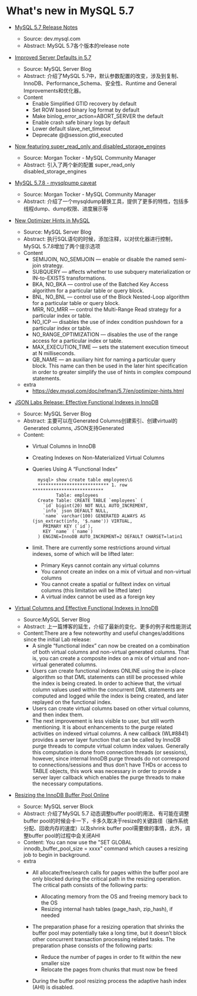 # What's new in MySQL 5.7

* [MySQL 5.7 Release Notes][0]

    - Source: dev.mysql.com
    - Abstract: MySQL 5.7各个版本的release note

* [Improved Server Defaults in 5.7][1]

    - Source: MySQL Server Blog
    - Abstract: 介绍了MySQL 5.7中，默认参数配置的改变，涉及到复制、InnoDB、Performance_Schema、安全性、Runtime and General Improvements和优化器。
    - Content
        * Enable Simplified GTID recovery by default
        * Set ROW based binary log format by default
        * Make binlog_error_action=ABORT_SERVER the default
        * Enable crash safe binary logs by default
        * Lower default slave_net_timeout
        * Deprecate @@session.gtid_executed

* [Now featuring super_read_only and disabled_storage_engines][2]

    - Source: Morgan Tocker - MySQL Community Manager
    - Abstract: 引入了两个新的配置 super_read_only disabled_storage_engines


* [MySQL 5.7.8 - mysqlpump caveat][3]

    - Source: Morgan Tocker - MySQL Community Manager
    - Abstract: 介绍了一个mysqldump替换工具，提供了更多的特性，包括多线程dump、dump权限、进度展示等

* [New Optimizer Hints in MySQL][4]

    - Source: MySQL Server Blog
    - Abstract: 执行SQL语句的时候，添加注释，以对优化器进行控制，MySQL 5.7.8增加了两个提示选项
    - Content
        - SEMIJOIN, NO_SEMIJOIN — enable or disable the named semi-join strategy.
        - SUBQUERY — affects whether to use subquery materialization or IN-to-EXISTS transformations.
        - BKA, NO_BKA — control use of the Batched Key Access algorithm for a particular table or query block.
        - BNL, NO_BNL — control use of the Block Nested-Loop algorithm for a particular table or query block.
        - MRR, NO_MRR — control the Multi-Range Read strategy for a particular index or table.
        - NO_ICP — disables the use of index condition pushdown for a particular index or table.
        - NO_RANGE_OPTIMIZATION — disables the use of the range access for a particular index or table.
        - MAX_EXECUTION_TIME — sets the statement execution timeout at N milliseconds.
        - QB_NAME — an auxiliary hint for naming a particular query block. This name can then be used in the later hint specification in order to greater simplify the use of hints in complex compound statements.
    - extra
       - https://dev.mysql.com/doc/refman/5.7/en/optimizer-hints.html

* [JSON Labs Release: Effective Functional Indexes in InnoDB][5]

    - Source: MySQL Server Blog
    - Abstract: 主要可以在Generated Columns创建索引、创建virtual的Generated columns, JSON支持Generated
    - Content:
        - Virtual Columns in InnoDB
        - Creating Indexes on Non-Materialized Virtual Columns
        - Queries Using A “Functional Index”

                mysql> show create table employees\G
                *************************** 1. row ***************************
                       Table: employees
                Create Table: CREATE TABLE `employees` (
                  `id` bigint(20) NOT NULL AUTO_INCREMENT,
                  `info` json DEFAULT NULL,
                  `name` varchar(100) GENERATED ALWAYS AS (jsn_extract(info, '$.name')) VIRTUAL,
                  PRIMARY KEY (`id`),
                  KEY `name` (`name`)
                ) ENGINE=InnoDB AUTO_INCREMENT=2 DEFAULT CHARSET=latin1


        - limit. There are currently some restrictions around virtual indexes, some of which will be lifted later:
            - Primary Keys cannot contain any virtual columns
            - You cannot create an index on a mix of virtual and non-virtual columns
            - You cannot create a spatial or fulltext index on virtual columns (this limitation will be lifted later)
            - A virtual index cannot be used as a foreign key

* [Virtual Columns and Effective Functional Indexes in InnoDB][6]

    - Source:MySQL Server Blog
    - Abstract: 上一篇博客的延生，介绍了最新的变化、更多的例子和性能测试
    - Content:There are a few noteworthy and useful changes/additions since the initial Lab release:
        - A single “functional index” can now be created on a combination of both virtual columns and non-virtual generated columns. That is, you can create a composite index on a mix of virtual and non-virtual generated columns.
        - Users can create functional indexes ONLINE using the in-place algorithm so that DML statements can still be processed while the index is being created. In order to achieve that, the virtual column values used within the concurrent DML statements are computed and logged while the index is being created, and later replayed on the functional index.
        - Users can create virtual columns based on other virtual columns, and then index them.
        - The next improvement is less visible to user, but still worth mentioning. It is about enhancements to the purge related activities on indexed virtual columns. A new callback (WL#8841) provides a server layer function that can be called by InnoDB purge threads to compute virtual column index values. Generally this computation is done from connection threads (or sessions), however, since internal InnoDB purge threads do not correspond to connections/sessions and thus don’t have THDs or access to TABLE objects, this work was necessary in order to provide a server layer callback which enables the purge threads to make the necessary computations.

* [Resizing the InnoDB Buffer Pool Online][7]

    - Source: MySQL server Block
    - Abstract: 介绍了MySQL 5.7 动态调整buffer pool的用法、有可能在调整buffer pool的时候会卡一下，卡多久取决于resize的关键路径（操作系统分配、回收内存的速度）以及shrink buffer pool需要做的事情，此外，调整buffer pool的过程中会关闭AHI
    - Content: You can now use the "SET GLOBAL innodb_buffer_pool_size = xxxx" command which causes a resizing job to begin in background.
    - extra
        - All allocate/free/search calls for pages within the buffer pool are only blocked during the critical path in the resizing operation. The critical path consists of the following parts:

            * Allocating memory from the OS and freeing memory back to the OS
            * Resizing internal hash tables (page_hash, zip_hash), if needed

        - The preparation phase for a resizing operation that shrinks the buffer pool may potentially take a long time, but it doesn’t block other concurrent transaction processing related tasks. The preparation phase consists of the following parts:

            * Reduce the number of pages in order to fit within the new smaller size
            * Relocate the pages from chunks that must now be freed

        - During the buffer pool resizing process the adaptive hash index (AHI) is disabled.

[0]: https://dev.mysql.com/doc/relnotes/mysql/5.7/en/
[1]: http://mysqlserverteam.com/improved-server-defaults-in-5-7/
[2]: http://www.tocker.ca/2015/07/09/mysql-5-7-8-now-featuring-super_read_only-and-disabled_storage_engines.html
[3]: http://www.tocker.ca/2015/08/03/mysql-5-7-8-mysqlpump-caveat.html
[4]: http://mysqlserverteam.com/new-optimizer-hints-in-mysql/
[5]: http://mysqlserverteam.com/json-labs-release-effective-functional-indexes-in-innodb/
[6]: http://mysqlserverteam.com/virtual-columns-and-effective-functional-indexes-in-innodb/
[7]: http://mysqlserverteam.com/resizing-buffer-pool-online/
